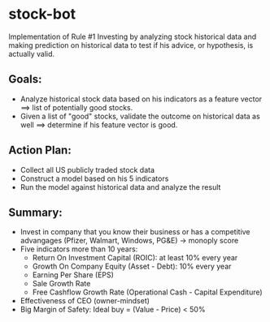 # stock-bot
Implementation of Rule #1 Investing by analyzing stock historical data and making prediction on historical data to test if his advice, or hypothesis, is actually valid.

## Goals:
* Analyze historical stock data based on his indicators as a feature vector ==> list of potentially good stocks.
* Given a list of "good" stocks, validate the outcome on historical data as well ==> determine if his feature vector is good.

## Action Plan:
* Collect all US publicly traded stock data
* Construct a model based on his 5 indicators
* Run the model against historical data and analyze the result


## Summary:
* Invest in company that you know their business or has a competitive advangages (Pfizer, Walmart, Windows, PG&E) -> monoply score
* Five indicators more than 10 years:
  * Return On Investment Capital (ROIC): at least 10% every year
  * Growth On Company Equity (Asset - Debt): 10% every year
  * Earning Per Share (EPS)
  * Sale Growth Rate
  * Free Cashflow Growth Rate (Operational Cash - Capital Expenditure)
* Effectiveness of CEO (owner-mindset)
* Big Margin of Safety: Ideal buy = (Value - Price) < 50%
